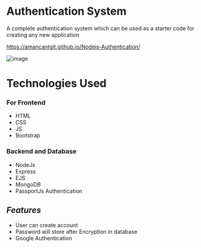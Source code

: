 
# Authentication System
A complete authentication system which can be used as a starter code for creating any new
application


https://amancantgit.github.io/Nodejs-Authentication/


![image](https://i.ibb.co/R6qks43/Screenshot-2023-01-19-150311.png)




# Technologies Used

### For Frontend
* HTML
* CSS
* JS
* Bootstrap 

### Backend and Database

* NodeJs
* Express
* EJS
* MongoDB
* PassportJs Authentication 



    
## ***Features***

- User can create account 
- Password will store after Encryption in database
- Google Authentication




